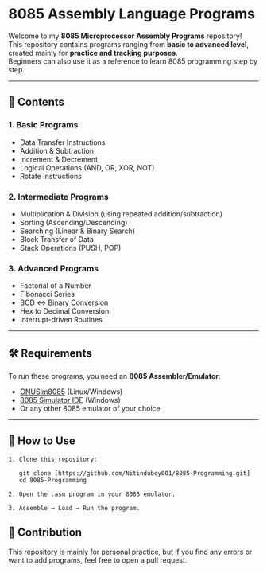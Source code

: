 # 8085 Assembly Language Programs

Welcome to my **8085 Microprocessor Assembly Programs** repository!  
This repository contains programs ranging from **basic to advanced level**, created mainly for **practice and tracking purposes**.  
Beginners can also use it as a reference to learn 8085 programming step by step.

---

## 📂 Contents

### **1. Basic Programs**
- Data Transfer Instructions
- Addition & Subtraction
- Increment & Decrement
- Logical Operations (AND, OR, XOR, NOT)
- Rotate Instructions

### **2. Intermediate Programs**
- Multiplication & Division (using repeated addition/subtraction)
- Sorting (Ascending/Descending)
- Searching (Linear & Binary Search)
- Block Transfer of Data
- Stack Operations (PUSH, POP)

### **3. Advanced Programs**
- Factorial of a Number
- Fibonacci Series
- BCD ↔ Binary Conversion
- Hex to Decimal Conversion
- Interrupt-driven Routines

---

## 🛠 Requirements

To run these programs, you need an **8085 Assembler/Emulator**:

- [GNUSim8085](http://gnusim8085.org/) (Linux/Windows)  
- [8085 Simulator IDE](https://sourceforge.net/projects/emu8085/) (Windows)  
- Or any other 8085 emulator of your choice  

---

## 🚀 How to Use

```text
1. Clone this repository:

   git clone [https://github.com/Nitindubey001/8085-Programming.git]
   cd 8085-Programming

2. Open the .asm program in your 8085 emulator.

3. Assemble → Load → Run the program.
```

🤝 Contribution
---------------
This repository is mainly for personal practice, but if you find any errors or want to add programs, feel free to open a pull request.
